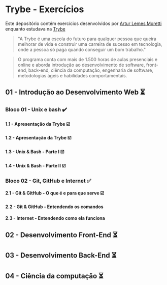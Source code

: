 # **Trybe - Exercícios** 

 Este depositório contém exercícios desenvolvidos por [Artur Lemes Moretti](https://www.linkedin.com/in/arturlemesmoretti/) enquanto estudava na [Trybe](https://www.betrybe.com/)

>"A Trybe é uma escola do futuro para qualquer pessoa que queira melhorar de vida e construir uma carreira de sucesso em tecnologia, onde a pessoa só paga quando conseguir um bom trabalho."

>O programa conta com mais de 1.500 horas de aulas presenciais e online e aborda introdução ao desenvolvimento de software, front-end, back-end, ciência da computação, engenharia de software, metodologias ágeis e habilidades comportamentais.

## 01 - Introdução ao Desenvolvimento Web :hourglass_flowing_sand: 
### Bloco 01 - Unix e bash :heavy_check_mark:	
#### 1.1 - Apresentação da Trybe :ballot_box_with_check:	
#### 1.2 - Apresentação da Trybe :ballot_box_with_check:	
#### 1.3 - Unix & Bash - Parte I :ballot_box_with_check:	
#### 1.4 - Unix & Bash - Parte II :ballot_box_with_check:	
 
### Bloco 02 - Git, GitHub e Internet :white_check_mark:	
#### 2.1 - Git & GitHub - O que é e para que serve :ballot_box_with_check:	
#### 2.2 - Git & GitHub - Entendendo os comandos
#### 2.3 - Internet - Entendendo como ela funciona

## 02 - Desenvolvimento Front-End :hourglass_flowing_sand: 


## 03 - Desenvolvimento Back-End :hourglass_flowing_sand: 


## 04 - Ciência da computação :hourglass_flowing_sand: 
